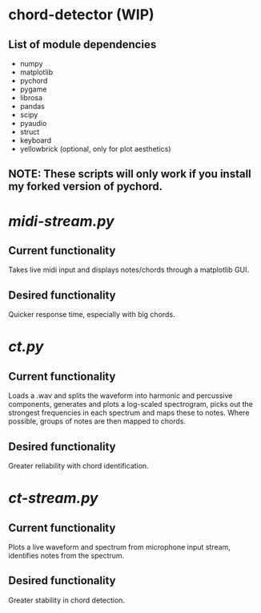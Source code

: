 # chord-detector (WIP)


## List of module dependencies
- numpy
- matplotlib
- pychord
- pygame
- librosa
- pandas
- scipy
- pyaudio
- struct
- keyboard
- yellowbrick (optional, only for plot aesthetics)

## NOTE: These scripts will only work if you install my forked version of pychord.

# _midi-stream.py_

## Current functionality
Takes live midi input and displays notes/chords through a matplotlib GUI.

## Desired functionality
Quicker response time, especially with big chords.

# _ct.py_

## Current functionality
Loads a .wav and splits the waveform into harmonic and percussive components, generates and plots a log-scaled spectrogram, picks out the strongest frequencies in each spectrum and maps these to notes. Where possible, groups of notes are then mapped to chords.

## Desired functionality
Greater reliability with chord identification.

# _ct-stream.py_

## Current functionality
Plots a live waveform and spectrum from microphone input stream, identifies notes from the spectrum.

## Desired functionality
Greater stability in chord detection.
